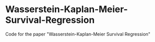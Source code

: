 # Wasserstein-Kaplan-Meier-Survival-Regression
Code for the paper "Wasserstein-Kaplan-Meier Survival Regression"
